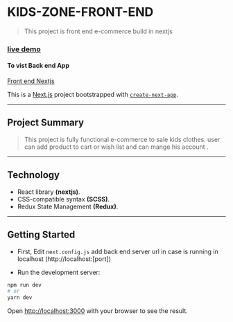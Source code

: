 # KIDS-ZONE-FRONT-END

> This project is front end e-commerce build in nextjs

### [live demo](https://kids-zone-78iyr0h8k-fateh-kudsi-11.vercel.app/)

#### To vist Back end App

[Front end Nextjs](https://github.com/fateh-kudsi-11/kids-zone-B)

This is a [Next.js](https://nextjs.org/) project bootstrapped with [`create-next-app`](https://github.com/vercel/next.js/tree/canary/packages/create-next-app).

---

## Project Summary

> This project is fully functional e-commerce to sale kids clothes. user can add product to cart or wish list and can mange his account .

---

## Technology

- React library **(nextjs)**.
- CSS-compatible syntax **(SCSS)**.
- Redux State Management **(Redux)**.

---

## Getting Started

- First, Edit `next.config.js`
  add back end server url in case is running in localhost (http://localhost:[port])

- Run the development server:

```bash
npm run dev
# or
yarn dev
```

Open [http://localhost:3000](http://localhost:3000) with your browser to see the result.
